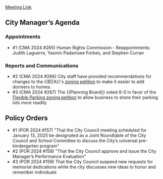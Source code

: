 [Meeting Link](https://cambridgema.iqm2.com/Citizens/Detail_Meeting.aspx?ID=4587)

## City Manager’s Agenda

### Appointments
- #1 (CMA 2024 #265) Human Rights Commission - Reappointments: Judith Laguerre, Yasmin Padamsee Forbes, and Stephen Curran

### Reports and Communications
- #2 (CMA 2024 #266) City staff have provided recommendations for changes to the {{BZA}}'s [zoning petition](https://cambridgema.iqm2.com/Citizens/Detail_LegiFile.aspx?Frame=&MeetingID=4580&MediaPosition=&ID=25921&CssClass=) to make it easier to add dormers to homes.
- #3 (CMA 2024 #267) The {{Planning Board}} voted 6-0 in favor of the [Flexible Parking zoning petition](https://cambridgema.iqm2.com/Citizens/Detail_LegiFile.aspx?Frame=&MeetingID=4587&MediaPosition=&ID=26073&CssClass=) to allow business to share their parking lots more readily

## Policy Orders
- #1 (POR 2024 #157) "That the City Council meeting scheduled for January 13, 2025 be designated as a Joint Roundtable of
the City Council and School Committee to discuss the City’s universal pre-kindergarten program"
- #2 (POR 2024 #158) "That the City Council approve and issue the City Manager’s Performance Evaluation"
- #3 (POR 2024 #159) That the City Council suspend new requests for memorial dedications while the city discusses new ideas to honor and remember individuals
